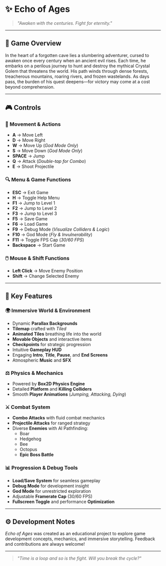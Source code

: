 # ✨ Echo of Ages

> *"Awaken with the centuries. Fight for eternity."*

---

## 📜 Game Overview

In the heart of a forgotten cave lies a slumbering adventurer, cursed to awaken once every century when an ancient evil rises. Each time, he embarks on a perilous journey to hunt and destroy the mythical Crystal Golem that threatens the world. His path winds through dense forests, treacherous mountains, roaring rivers, and frozen wastelands. As days pass, the burden of his quest deepens—for victory may come at a cost beyond comprehension.

---

## 🎮 Controls

### 🏃 Movement & Actions
- **A** → Move Left  
- **D** → Move Right  
- **W** → Move Up (*God Mode Only*)  
- **S** → Move Down (*God Mode Only*)  
- **SPACE** → Jump  
- **Q** → Attack (*Double-tap for Combo*)  
- **E** → Shoot Projectile  

### 🔍 Menu & Game Functions
- **ESC** → Exit Game  
- **H** → Toggle Help Menu  
- **F1** → Jump to Level 1  
- **F2** → Jump to Level 2  
- **F3** → Jump to Level 3  
- **F5** → Save Game  
- **F6** → Load Game  
- **F9** → Debug Mode (*Visualize Colliders & Logic*)  
- **F10** → God Mode (*Fly & Invulnerability*)  
- **F11** → Toggle FPS Cap (*30/60 FPS*)  
- **Backspace** → Start Game  

### 🖱️ Mouse & Shift Functions
- **Left Click** → Move Enemy Position  
- **Shift** → Change Selected Enemy  

---

## 🌟 Key Features

### 🌍 Immersive World & Environment
- Dynamic **Parallax Backgrounds**  
- **Tilemap** crafted with *Tiled*  
- **Animated Tiles** breathing life into the world  
- **Movable Objects** and interactive items  
- **Checkpoints** for strategic progression  
- Intuitive **Gameplay HUD**  
- Engaging **Intro**, **Title**, **Pause**, and **End Screens**  
- Atmospheric **Music** and **SFX**  

### ⚖️ Physics & Mechanics
- Powered by **Box2D Physics Engine**  
- Detailed **Platform** and **Killing Colliders**  
- Smooth **Player Animations** (*Jumping, Attacking, Dying*)  

### ⚔️ Combat System
- **Combo Attacks** with fluid combat mechanics  
- **Projectile Attacks** for ranged strategy  
- Diverse **Enemies** with AI Pathfinding:  
  - Boar  
  - Hedgehog  
  - Bee  
  - Octopus  
  - **Epic Boss Battle**  

### 📊 Progression & Debug Tools
- **Load/Save System** for seamless gameplay  
- **Debug Mode** for development insight  
- **God Mode** for unrestricted exploration  
- Adjustable **Framerate Cap** (30/60 FPS)  
- **Fullscreen Toggle** and performance **Optimization**  

---

## ⚙️ Development Notes

*Echo of Ages* was created as an educational project to explore game development concepts, mechanics, and immersive storytelling. Feedback and contributions are always welcome!

---

> *"Time is a loop and so is the fight. Will you break the cycle?"*
